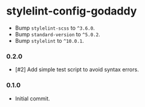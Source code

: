 # stylelint-config-godaddy

- Bump `stylelint-scss` to `^3.6.0`.
- Bump `standard-version` to `^5.0.2`.
- Bump `stylelint` to `^10.0.1`.

### 0.2.0

- [#2] Add simple test script to avoid syntax errors.

### 0.1.0

- Initial commit.
